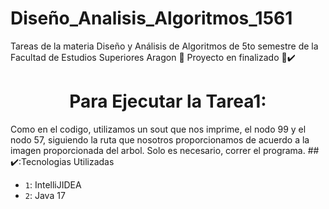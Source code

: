 # Diseño_Analisis_Algoritmos_1561
Tareas de la materia Diseño y Análisis de Algoritmos de 5to semestre de la Facultad de Estudios Superiores Aragon
   🏁 Proyecto en finalizado 🏁✔️
<h1 align="center"> Para Ejecutar la Tarea1: </h1>
Como en el codigo, utilizamos un sout que nos imprime, el nodo 99 y el nodo 57, siguiendo la ruta que nosotros proporcionamos de acuerdo a la imagen proporcionada del arbol. 
Solo es necesario, correr el programa. 
## ✔️:Tecnologias Utilizadas

- `1`: IntelliJIDEA
- `2`: Java 17
